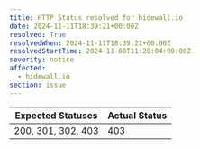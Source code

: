 ```yaml
---
title: HTTP Status resolved for hidewall.io
date: 2024-11-11T18:39:21+00:00Z
resolved: True
resolvedWhen: 2024-11-11T18:39:21+00:00Z
resolvedStartTime: 2024-11-08T11:28:04+00:00Z
severity: notice
affected:
  - hidewall.io
section: issue
---
```


| Expected Statuses | Actual Status  |
|-------------------|----------------|
| 200, 301, 302, 403 | 403 |
